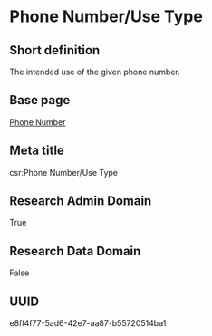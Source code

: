 # Phone Number/Use Type
## Short definition
The intended use of the given phone number.
## Base page
[Phone Number](../../Objects/Phone%20Number.md)
## Meta title
csr:Phone Number/Use Type
## Research Admin Domain
True
## Research Data Domain
False
## UUID
e8ff4f77-5ad6-42e7-aa87-b55720514ba1
